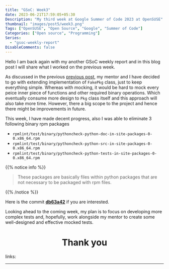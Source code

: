 ```yaml
---
title: "GSoC: Week3"
date: 2023-06-21T17:59:05+05:30
Description: "My third week at Google Summer of Code 2023 at OpenSUSE"
thumbnail: "images/post5/week3.png"
Tags: ["OpenSUSE", "Open Source", "Google", "Summer of Code"]
Categories: ["Open source", "Programming"]
Series:
  - "gsoc-weekly-report"
DisableComments: false
---
```


Hello I am back again with my another GSoC weekly report and in this blog post I will share what I worked on the previous week.

As discussed in the previous [previous post], my mentor and I have decided to go with extending implementation of `FakePkg` class, just to keep everything simple. Whereas with mocking, it would be hard to mock every peice inner piece of functions and other required binary operations. Which eventually consume more design to `Pkg` class itself and this approach will also take more time. However, there a big scope to the project and hence there might be improvements in future.

[previous post]: /post/week2-at-gsoc/

This week, I have made decent progress, also I was able to eliminate 3 following binary rpm packages

- `rpmlint/test/binary/pythoncheck-python-doc-in-site-packages-0-0.x86_64.rpm`
- `rpmlint/test/binary/pythoncheck-python-src-in-site-packages-0-0.x86_64.rpm`
- `rpmlint/test/binary/pythoncheck-python-tests-in-site-packages-0-0.x86_64.rpm`

{{% notice info %}}

> These packages are basically files within python packages that are not necessary to be packaged with rpm files.

{{% /notice %}}

Here is the commit **[db63a42](https://github.com/afrid18/rpmlint/commit/db63a4226b2fc50e169dca348fb5aa9a256fccc9)** if you are interested.

Looking ahead to the coming week, my plan is to focus on developing more complex tests and, hopefully, work alongside my mentor to create some well-designed and effective mocked tests.

<h1 align="center"> Thank you </h1>

links:

---

